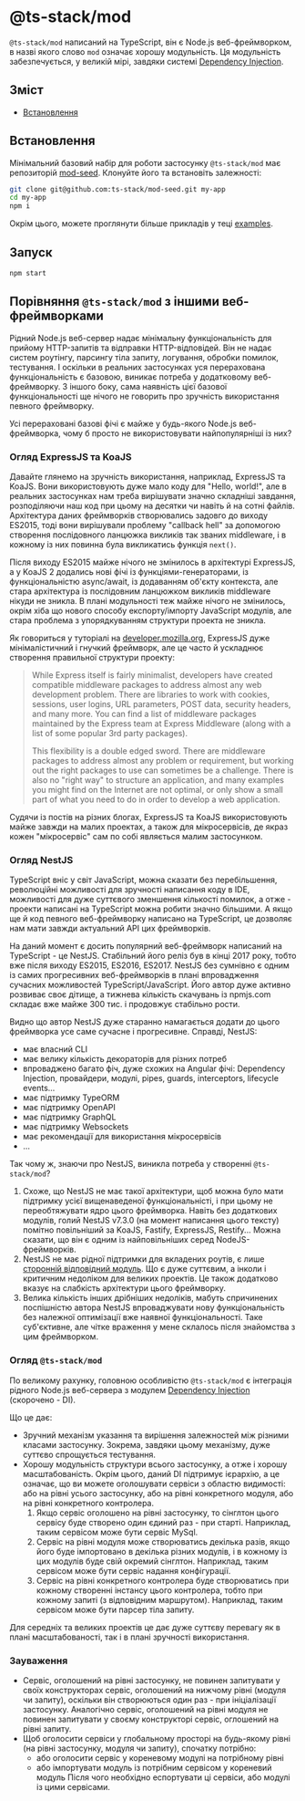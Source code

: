 # @ts-stack/mod

`@ts-stack/mod` написаний на TypeScript, він є Node.js веб-фреймворком, в назві якого слово `mod` означає хорошу модульність.
Ця модульність забезпечується, у великій мірі, завдяки системі [Dependency Injection][1].

## Зміст

- [Встановлення](#встановлення)

## Встановлення

Мінімальний базовий набір для роботи застосунку `@ts-stack/mod` має репозиторій [mod-seed][2].
Клонуйте його та встановіть залежності:

```bash
git clone git@github.com:ts-stack/mod-seed.git my-app
cd my-app
npm i
```

Окрім цього, можете проглянути більше прикладів у теці [examples][4].

## Запуск

```bash
npm start
```

## Порівняння `@ts-stack/mod` з іншими веб-фреймворками

Рідний Node.js веб-сервер надає мінімальну функціональність для прийому HTTP-запитів та відправки HTTP-відповідей. Він не надає систем роутінгу, парсингу тіла запиту, логування, обробки помилок, тестування. І оскільки в реальних застосунках уся перерахована функціональність є базовою, виникає потреба у додатковому веб-фреймворку. З іншого боку, сама наявність цієї базової функціональності ще нічого не говорить про зручність використання певного фреймворку.

Усі перераховані базові фічі є майже у будь-якого Node.js веб-фреймворка, чому б просто не використовувати найпопулярніші із них?

### Огляд ExpressJS та KoaJS

Давайте глянемо на зручність використання, наприклад, ExpressJS та KoaJS. Вони використовують дуже мало коду для "Hello, world!", але в реальних застосунках нам треба вирішувати значно складніші завдання, розподіляючи наш код при цьому на десятки чи навіть й на сотні файлів. Архітектура даних фреймворків створювались задовго до виходу ES2015, тоді вони вирішували проблему "callback hell" за допомогою створення послідовного ланцюжка викликів так званих middleware, і в кожному із них повинна була викликатись функція `next()`.

Після виходу ES2015 майже нічого не змінилось в архітектурі ExpressJS, а у KoaJS 2 додались нові фічі із функціями-генераторами, із функціональністю async/await, із додаванням об'єкту контекста, але стара архітектура із послідовним ланцюжком викликів middleware нікуди не зникла. В плані модульності теж майже нічого не змінилось, окрім хіба що нового способу експорту/імпорту JavaScript модулів, але стара проблема з упорядкуванням структури проекта не зникла.

Як говориться у туторіалі на [developer.mozilla.org][5], ExpressJS дуже мінімалістичний і гнучкий фреймворк, але це часто й ускладнює створення правильної структури проекту:

> While Express itself is fairly minimalist, developers have created compatible middleware packages to address almost any web development problem. There are libraries to work with cookies, sessions, user logins, URL parameters, POST data, security headers, and many more. You can find a list of middleware packages maintained by the Express team at Express Middleware (along with a list of some popular 3rd party packages).
>
> This flexibility is a double edged sword. There are middleware packages to address almost any problem or requirement, but working out the right packages to use can sometimes be a challenge. There is also no "right way" to structure an application, and many examples you might find on the Internet are not optimal, or only show a small part of what you need to do in order to develop a web application.

Судячи із постів на різних блогах, ExpressJS та KoaJS використовують майже завжди на малих проектах, а також для мікросервісів, де якраз кожен "мікросервіс" сам по собі являється малим застосунком.

### Огляд NestJS

TypeScript вніс у світ JavaScript, можна сказати без перебільшення, революційні можливості для зручності написання коду в IDE, можливості для дуже суттєвого зменшення кількості помилок, а отже - проекти написані на TypeScript можна робити значно більшими. А якщо ще й код певного веб-фреймворку написано на TypeScript, це дозволяє нам мати завжди актуальний API цих фреймворків.

На даний момент є досить популярний веб-фреймворк написаний на TypeScript - це NestJS. Стабільний його реліз був в кінці 2017 року, тобто вже після виходу ES2015, ES2016, ES2017. NestJS без сумнівно є одним із самих прогресивних веб-фреймворків в плані впровадження сучасних можливостей TypeScript/JavaScript. Його автор дуже активно розвиває своє дітище, а тижнева кількість скачувань із npmjs.com складає вже майже 300 тис. і продовжує стабільно рости.

Видно що автор NestJS дуже старанно намагається додати до цього фреймворка усе саме сучасне і прогресивне. Справді, NestJS:
- має власний CLI
- має велику кількість декораторів для різних потреб
- впроваджено багато фіч, дуже схожих на Angular фічі: Dependency Injection, провайдери, модулі, pipes, guards, interceptors, lifecycle events...
- має підтримку TypeORM
- має підтримку OpenAPI
- має підтримку GraphQL
- має підтримку Websockets
- має рекомендації для використання мікросервісів
- ...

Так чому ж, знаючи про NestJS, виникла потреба у створенні `@ts-stack/mod`?

1. Схоже, що NestJS не має такої архітектури, щоб можна було мати підтримку усієї вищенаведеної функціональністі, і при цьому не переобтяжувати ядро цього фреймворка. Навіть без додаткових модулів, голий NestJS v7.3.0 (на момент написання цього тексту) помітно повільніший за KoaJS, Fastify, ExpressJS, Restify... Можна сказати, що він є одним із найповільніших серед NodeJS-фреймворків.
2. NestJS не має рідної підтримки для вкладених роутів, є лише [сторонній відповідний модуль][6]. Що є дуже суттєвим, а інколи і критичним недоліком для великих проектів. Це також додатково вказує на слабкість архітектури цього фреймворку.
3. Велика кількість інших дрібніших недоліків, мабуть спричинених поспішністю автора NestJS впроваджувати нову функціональність без належної оптимізації вже наявної функціональності. Таке суб'єктивне, але чітке враження у мене склалось після знайомства з цим фреймворком.

### Огляд `@ts-stack/mod`

По великому рахунку, головною особливістю `@ts-stack/mod` є інтеграція рідного Node.js веб-сервера з модулем [Dependency Injection][1] (скорочено - DI).

Що це дає:
- Зручний механізм указання та вирішення залежностей між різними класами застосунку. Зокрема, завдяки цьому механізму, дуже суттєво спрощується тестування.
- Хорошу модульність структури всього застосунку, а отже і хорошу масштабованість. Окрім цього, даний DI підтримує ієрархію, а це означає, що ви можете оголошувати сервіси з областю видимості: або на рівні усього застосунку, або на рівні конкретного модуля, або на рівні конкретного контролера.
   1. Якщо сервіс оголошено на рівні застосунку, то сінглтон цього сервісу буде створено один єдиний раз - при старті. Наприклад, таким сервісом може бути сервіс MySql.
   2. Сервіс на рівні модуля може створюватись декілька разів, якщо його буде імпортовано в декілька різних модулів, і в кожному із цих модулів буде свій окремий сінглтон. Наприклад, таким сервісом може бути сервіс надання конфігурації.
   3. Сервіс на рівні конкретного контролера буде створюватись при кожному створенні інстансу цього контролера, тобто при кожному запиті (з відповідним маршрутом). Наприклад, таким сервісом може бути парсер тіла запиту.

Для середніх та великих проектів це дає дуже суттєву перевагу як в плані масштабованості, так і в плані зручності використання.

### Зауваження

- Сервіс, оголошений на рівні застосунку, не повинен запитувати у своїх конструкторах сервіс,
оголошений на нижчому рівні (модуля чи запиту), оскільки він створюються один раз - при ініціалізації застосунку. Аналогічно сервіс, оголошений на рівні модуля не повинен запитувати у своєму конструкторі сервіс, оглошений на рівні запиту.
- Щоб оголосити сервіси у глобальному просторі на будь-якому рівні (на рівні застосунку, модуля чи запиту),
спочатку потрібно:
  - або оголосити сервіс у кореневому модулі на потрібному рівні
  - або імпортувати модуль із потрібним сервісом у кореневий модуль
Після чого необхідно еспортувати ці сервіси, або модулі із цими сервісами.


[1]: https://github.com/ts-stack/di
[2]: https://github.com/ts-stack/mod-seed
[3]: https://github.com/ts-stack/mod
[4]: https://github.com/ts-stack/mod/tree/master/examples
[5]: https://developer.mozilla.org/en-US/docs/Learn/Server-side/Express_Nodejs/Introduction#Introducing_Express
[6]: https://github.com/nestjsx/nest-router
